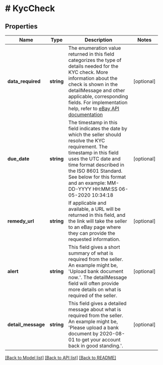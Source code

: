 # # KycCheck

## Properties

Name | Type | Description | Notes
------------ | ------------- | ------------- | -------------
**data_required** | **string** | The enumeration value returned in this field categorizes the type of details needed for the KYC check. More information about the check is shown in the detailMessage and other applicable, corresponding fields. For implementation help, refer to <a href='https://developer.ebay.com/api-docs/sell/account/types/kyc:DetailsType'>eBay API documentation</a> | [optional]
**due_date** | **string** | The timestamp in this field indicates the date by which the seller should resolve the KYC requirement. The timestamp in this field uses the UTC date and time format described in the ISO 8601 Standard. See below for this format and an example: MM-DD-YYYY HH:MM:SS 06-05-2020 10:34:18 | [optional]
**remedy_url** | **string** | If applicable and available, a URL will be returned in this field, and the link will take the seller to an eBay page where they can provide the requested information. | [optional]
**alert** | **string** | This field gives a short summary of what is required from the seller. An example might be, 'Upload bank document now.'. The detailMessage field will often provide more details on what is required of the seller. | [optional]
**detail_message** | **string** | This field gives a detailed message about what is required from the seller. An example might be, 'Please upload a bank document by 2020-08-01 to get your account back in good standing.'. | [optional]

[[Back to Model list]](../../README.md#models) [[Back to API list]](../../README.md#endpoints) [[Back to README]](../../README.md)
